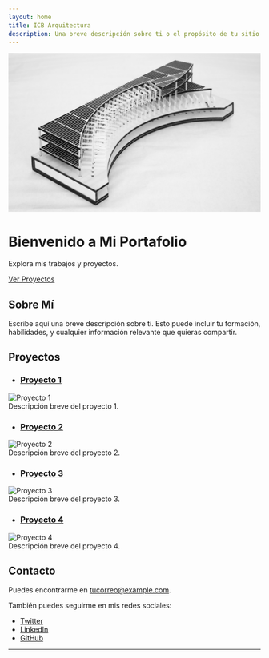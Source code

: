 ```yaml
---
layout: home
title: ICB Arquitectura
description: Una breve descripción sobre ti o el propósito de tu sitio.
---
```

![Proyecto 1](assets\betijai1.jpg)  

# Bienvenido a Mi Portafolio

Explora mis trabajos y proyectos.

[Ver Proyectos](#projects)

## Sobre Mí

Escribe aquí una breve descripción sobre ti. Esto puede incluir tu formación, habilidades, y cualquier información relevante que quieras compartir.

## Proyectos

- ### [Proyecto 1](link-a-tu-proyecto-1)
![Proyecto 1](ruta/a/tu/imagen1.jpg)  
  Descripción breve del proyecto 1.

- ### [Proyecto 2](link-a-tu-proyecto-2)
![Proyecto 2](ruta/a/tu/imagen1.jpg)  
  Descripción breve del proyecto 2.

- ### [Proyecto 3](link-a-tu-proyecto-3)
![Proyecto 3](ruta/a/tu/imagen1.jpg)  
  Descripción breve del proyecto 3.

- ### [Proyecto 4](link-a-tu-proyecto-3)
![Proyecto 4](ruta/a/tu/imagen1.jpg)  
  Descripción breve del proyecto 4.

<!-- Agrega más proyectos según sea necesario -->

## Contacto

Puedes encontrarme en [tucorreo@example.com](mailto:tucorreo@example.com).

También puedes seguirme en mis redes sociales:

- [Twitter](link-a-twitter)
- [LinkedIn](link-a-linkedin)
- [GitHub](link-a-github)

---
